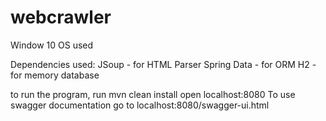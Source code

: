 # webcrawler

Window 10 OS used

Dependencies used:
JSoup - for HTML Parser
Spring Data - for ORM
H2 - for memory database

to run the program, run 
mvn clean install
open localhost:8080
To use swagger documentation
go to localhost:8080/swagger-ui.html